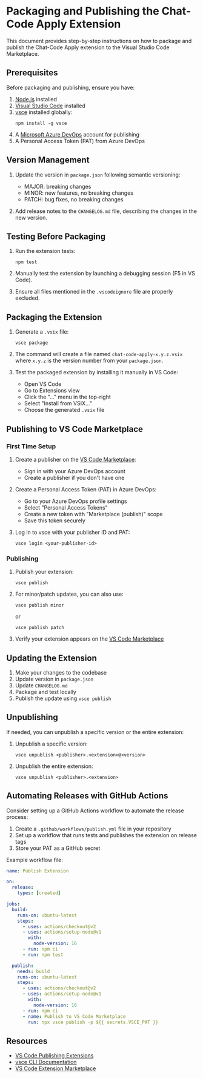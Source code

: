 # Packaging and Publishing the Chat-Code Apply Extension

This document provides step-by-step instructions on how to package and publish the Chat-Code Apply extension to the Visual Studio Code Marketplace.

## Prerequisites

Before packaging and publishing, ensure you have:

1. [Node.js](https://nodejs.org/) installed
2. [Visual Studio Code](https://code.visualstudio.com/) installed
3. [vsce](https://github.com/microsoft/vscode-vsce) installed globally:
   ```
   npm install -g vsce
   ```
4. A [Microsoft Azure DevOps](https://dev.azure.com/) account for publishing
5. A Personal Access Token (PAT) from Azure DevOps

## Version Management

1. Update the version in `package.json` following semantic versioning:
   - MAJOR: breaking changes
   - MINOR: new features, no breaking changes
   - PATCH: bug fixes, no breaking changes

2. Add release notes to the `CHANGELOG.md` file, describing the changes in the new version.

## Testing Before Packaging

1. Run the extension tests:
   ```
   npm test
   ```

2. Manually test the extension by launching a debugging session (F5 in VS Code).

3. Ensure all files mentioned in the `.vscodeignore` file are properly excluded.

## Packaging the Extension

1. Generate a `.vsix` file:
   ```
   vsce package
   ```

2. The command will create a file named `chat-code-apply-x.y.z.vsix` where `x.y.z` is the version number from your `package.json`.

3. Test the packaged extension by installing it manually in VS Code:
   - Open VS Code
   - Go to Extensions view
   - Click the "..." menu in the top-right
   - Select "Install from VSIX..."
   - Choose the generated `.vsix` file

## Publishing to VS Code Marketplace

### First Time Setup

1. Create a publisher on the [VS Code Marketplace](https://marketplace.visualstudio.com/VSCode):
   - Sign in with your Azure DevOps account
   - Create a publisher if you don't have one

2. Create a Personal Access Token (PAT) in Azure DevOps:
   - Go to your Azure DevOps profile settings
   - Select "Personal Access Tokens"
   - Create a new token with "Marketplace (publish)" scope
   - Save this token securely

3. Log in to vsce with your publisher ID and PAT:
   ```
   vsce login <your-publisher-id>
   ```

### Publishing

1. Publish your extension:
   ```
   vsce publish
   ```

2. For minor/patch updates, you can also use:
   ```
   vsce publish minor
   ```
   or
   ```
   vsce publish patch
   ```

3. Verify your extension appears on the [VS Code Marketplace](https://marketplace.visualstudio.com/VSCode)

## Updating the Extension

1. Make your changes to the codebase
2. Update version in `package.json`
3. Update `CHANGELOG.md`
4. Package and test locally
5. Publish the update using `vsce publish`

## Unpublishing

If needed, you can unpublish a specific version or the entire extension:

1. Unpublish a specific version:
   ```
   vsce unpublish <publisher>.<extension>@<version>
   ```

2. Unpublish the entire extension:
   ```
   vsce unpublish <publisher>.<extension>
   ```

## Automating Releases with GitHub Actions

Consider setting up a GitHub Actions workflow to automate the release process:

1. Create a `.github/workflows/publish.yml` file in your repository
2. Set up a workflow that runs tests and publishes the extension on release tags
3. Store your PAT as a GitHub secret

Example workflow file:
```yaml
name: Publish Extension

on:
  release:
    types: [created]

jobs:
  build:
    runs-on: ubuntu-latest
    steps:
      - uses: actions/checkout@v2
      - uses: actions/setup-node@v1
        with:
          node-version: 16
      - run: npm ci
      - run: npm test

  publish:
    needs: build
    runs-on: ubuntu-latest
    steps:
      - uses: actions/checkout@v2
      - uses: actions/setup-node@v1
        with:
          node-version: 16
      - run: npm ci
      - name: Publish to VS Code Marketplace
        run: npx vsce publish -p ${{ secrets.VSCE_PAT }}
```

## Resources

- [VS Code Publishing Extensions](https://code.visualstudio.com/api/working-with-extensions/publishing-extension)
- [vsce CLI Documentation](https://github.com/microsoft/vscode-vsce)
- [VS Code Extension Marketplace](https://marketplace.visualstudio.com/vscode)

